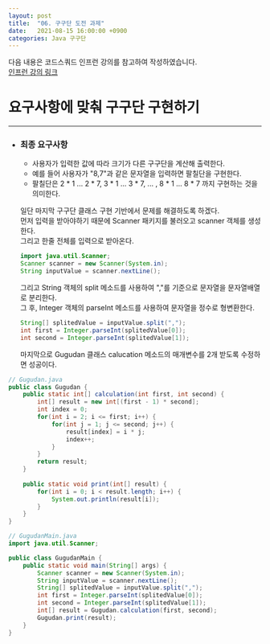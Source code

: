 ```yaml
---
layout: post
title:  "06. 구구단 도전 과제"
date:   2021-08-15 16:00:00 +0900
categories: Java 구구단
---
```

다음 내용은 코드스쿼드 인프런 강의를 참고하여 작성하였습니다.  
[인프런 강의 링크](https://www.inflearn.com/course/java-codesquad/dashboard)

# 요구사항에 맞춰 구구단 구현하기
-----
* ### 최종 요구사항
  * 사용자가 입력한 값에 따라 크기가 다른 구구단을 계산해 출력한다.  
  * 예를 들어 사용자가 "8,7"과 같은 문자열을 입력하면 팔칠단을 구현한다.  
  * 팔칠단은 2 * 1 ... 2 * 7, 3 * 1 ... 3 * 7, ... , 8 * 1 ... 8 * 7 까지 구현하는 것을 의미한다.  

  일단 마지막 구구단 클래스 구현 기반에서 문제를 해결하도록 하겠다.  
  먼저 입력을 받아야하기 때문에 Scanner 패키지를 불러오고 scanner 객체를 생성한다.  
  그리고 한줄 전체를 입력으로 받아온다.

  ```java
  import java.util.Scanner;
  Scanner scanner = new Scanner(System.in);
  String inputValue = scanner.nextLine();
  ```
  그리고 String 객체의 split 메소드를 사용하여 ","를 기준으로 문자열을 문자열배열로 분리한다.  
  그 후, Integer 객체의 parseInt 메소드를 사용하여 문자열을 정수로 형변환한다.  

  ``` java
  String[] splitedValue = inputValue.split(",");
  int first = Integer.parseInt(splitedValue[0]);
  int second = Integer.parseInt(splitedValue[1]);
  ```
  마지막으로 Gugudan 클래스 calucation 메소드의 매개변수를 2개 받도록 수정하면 성공이다.  

```java
// Gugudan.java
public class Gugudan {
	public static int[] calculation(int first, int second) {
		int[] result = new int[(first - 1) * second];
		int index = 0;
		for(int i = 2; i <= first; i++) {
			for(int j = 1; j <= second; j++) {
				result[index] = i * j;
				index++;
			}
		}
		return result;
	}
	
	public static void print(int[] result) {
		for(int i = 0; i < result.length; i++) {
			System.out.println(result[i]);
		}
	}
}
```

```java
// GugudanMain.java
import java.util.Scanner;

public class GugudanMain {
	public static void main(String[] args) {
		Scanner scanner = new Scanner(System.in);
		String inputValue = scanner.nextLine();
		String[] splitedValue = inputValue.split(",");
		int first = Integer.parseInt(splitedValue[0]);
		int second = Integer.parseInt(splitedValue[1]);
		int[] result = Gugudan.calculation(first, second);
		Gugudan.print(result);
	}
}
```
